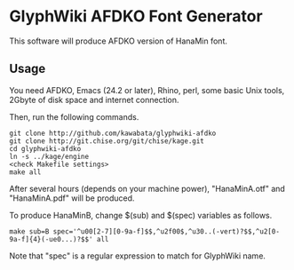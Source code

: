 # GlyphWiki AFDKO Font Generator

This software will produce AFDKO version of HanaMin font.

## Usage

You need AFDKO, Emacs (24.2 or later), Rhino, perl, some basic Unix
tools, 2Gbyte of disk space and internet connection.

Then, run the following commands.

    git clone http://github.com/kawabata/glyphwiki-afdko
    git clone http://git.chise.org/git/chise/kage.git
    cd glyphwiki-afdko
    ln -s ../kage/engine
    <check Makefile settings>
    make all

After several hours (depends on your machine power), "HanaMinA.otf"
and "HanaMinA.pdf" will be produced. 

To produce HanaMinB, change $(sub) and $(spec) variables as follows.

    make sub=B spec='^u00[2-7][0-9a-f]$$,^u2f00$,^u30..(-vert)?$$,^u2[0-9a-f]{4}(-ue0...)?$$' all

Note that "spec" is a regular expression to match for GlyphWiki name.
